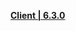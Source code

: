 **[Client | 6.3.0](https://bundle.bh3.com/ptpublic/rel/20221210130727_kMujQDyj3dcmqupm/PC/BH3_v6.3.0_102c3ff09afb.7z)**
